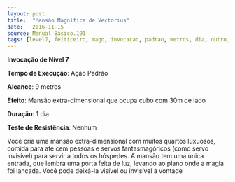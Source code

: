 ```yaml
---
layout: post
title:  "Mansão Magnífica de Vectorius"
date:   2016-11-15
source: Manual Básico.191
tags: [level7, feiticeiro, mago, invocacao, padrao, metros, dia, outro, nenhum]
---
```


**Invocação de Nível 7**

**Tempo de Execução**: Ação Padrão

**Alcance**: 9 metros

**Efeito**: Mansão extra-dimensional que ocupa cubo com 30m de lado

**Duração**: 1 dia

**Teste de Resistência**: Nenhum

Você cria uma mansão extra-dimensional com muitos quartos luxuosos, comida para até cem pessoas e servos fantasmagóricos (como servo invisível) para servir a todos os hóspedes.
A mansão tem uma única entrada, que lembra uma porta feita de luz, levando ao plano onde a magia foi lançada. Você pode deixá-la visível ou invisível à vontade
